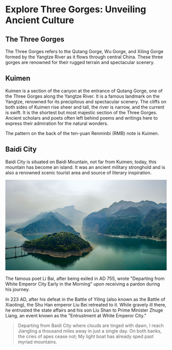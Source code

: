 # Explore Three Gorges: Unveiling Ancient Culture

## The Three Gorges

The Three Gorges refers to the Qutang Gorge, Wu Gorge, and Xiling Gorge formed by the Yangtze River as it flows through central China. These three gorges are renowned for their rugged terrain and spectacular scenery.

## Kuimen

Kuimen is a section of the canyon at the entrance of Qutang Gorge, one of the Three Gorges along the Yangtze River. It is a famous landmark on the Yangtze, renowned for its precipitous and spectacular scenery. The cliffs on both sides of Kuimen rise sheer and tall, the river is narrow, and the current is swift. It is the shortest but most majestic section of the Three Gorges. Ancient scholars and poets often left behind poems and writings here to express their admiration for the natural wonders.

The pattern on the back of the ten-yuan Renminbi (RMB) note is Kuimen.

## Baidi City

Baidi City is situated on Baidi Mountain, not far from Kuimen; today, this mountain has become an island. It was an ancient military stronghold and is also a renowned scenic tourist area and source of literary inspiration.

![Baidi City](./assets/white-emperor-city.jpg)

The famous poet Li Bai, after being exiled in AD 755, wrote "Departing from White Emperor City Early in the Morning" upon receiving a pardon during his journey.

In 223 AD, after his defeat in the Battle of Yiling (also known as the Battle of Xiaoting), the Shu Han emperor Liu Bei retreated to it. While gravely ill there, he entrusted the state affairs and his son Liu Shan to Prime Minister Zhuge Liang, an event known as the "Entrustment at White Emperor City."

> Departing from Baidi City where clouds are tinged with dawn,
I reach Jiangling a thousand miles away in just a single day.
On both banks, the cries of apes cease not;
My light boat has already sped past myriad mountains.
